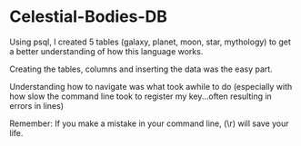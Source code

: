 # Celestial-Bodies-DB

Using psql, I created 5 tables (galaxy, planet, moon, star, mythology) to get a better understanding of how this language works. 

Creating the tables, columns and inserting the data was the easy part. 

Understanding how to navigate was what took awhile to do (especially with how slow the command line took to register my key...often resulting in errors in lines)

Remember: If you make a mistake in your command line, (\r) will save your life.
